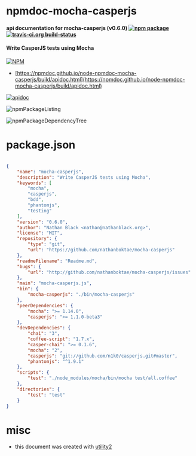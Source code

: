 # npmdoc-mocha-casperjs

#### api documentation for  mocha-casperjs (v0.6.0)  [![npm package](https://img.shields.io/npm/v/npmdoc-mocha-casperjs.svg?style=flat-square)](https://www.npmjs.org/package/npmdoc-mocha-casperjs) [![travis-ci.org build-status](https://api.travis-ci.org/npmdoc/node-npmdoc-mocha-casperjs.svg)](https://travis-ci.org/npmdoc/node-npmdoc-mocha-casperjs)

#### Write CasperJS tests using Mocha

[![NPM](https://nodei.co/npm/mocha-casperjs.png?downloads=true&downloadRank=true&stars=true)](https://www.npmjs.com/package/mocha-casperjs)

- [https://npmdoc.github.io/node-npmdoc-mocha-casperjs/build/apidoc.html](https://npmdoc.github.io/node-npmdoc-mocha-casperjs/build/apidoc.html)

[![apidoc](https://npmdoc.github.io/node-npmdoc-mocha-casperjs/build/screenCapture.buildCi.browser.%252Ftmp%252Fbuild%252Fapidoc.html.png)](https://npmdoc.github.io/node-npmdoc-mocha-casperjs/build/apidoc.html)

![npmPackageListing](https://npmdoc.github.io/node-npmdoc-mocha-casperjs/build/screenCapture.npmPackageListing.svg)

![npmPackageDependencyTree](https://npmdoc.github.io/node-npmdoc-mocha-casperjs/build/screenCapture.npmPackageDependencyTree.svg)



# package.json

```json

{
    "name": "mocha-casperjs",
    "description": "Write CasperJS tests using Mocha",
    "keywords": [
        "mocha",
        "casperjs",
        "bdd",
        "phantomjs",
        "testing"
    ],
    "version": "0.6.0",
    "author": "Nathan Black <nathan@nathanblack.org>",
    "license": "MIT",
    "repository": {
        "type": "git",
        "url": "https://github.com/nathanboktae/mocha-casperjs"
    },
    "readmeFilename": "Readme.md",
    "bugs": {
        "url": "http://github.com/nathanboktae/mocha-casperjs/issues"
    },
    "main": "mocha-casperjs.js",
    "bin": {
        "mocha-casperjs": "./bin/mocha-casperjs"
    },
    "peerDependencies": {
        "mocha": ">= 1.14.0",
        "casperjs": ">= 1.1.0-beta3"
    },
    "devDependencies": {
        "chai": "3",
        "coffee-script": "1.7.x",
        "casper-chai": ">= 0.1.6",
        "mocha": "2",
        "casperjs": "git://github.com/n1k0/casperjs.git#master",
        "phantomjs": "^1.9.1"
    },
    "scripts": {
        "test": "./node_modules/mocha/bin/mocha test/all.coffee"
    },
    "directories": {
        "test": "test"
    }
}
```



# misc
- this document was created with [utility2](https://github.com/kaizhu256/node-utility2)
